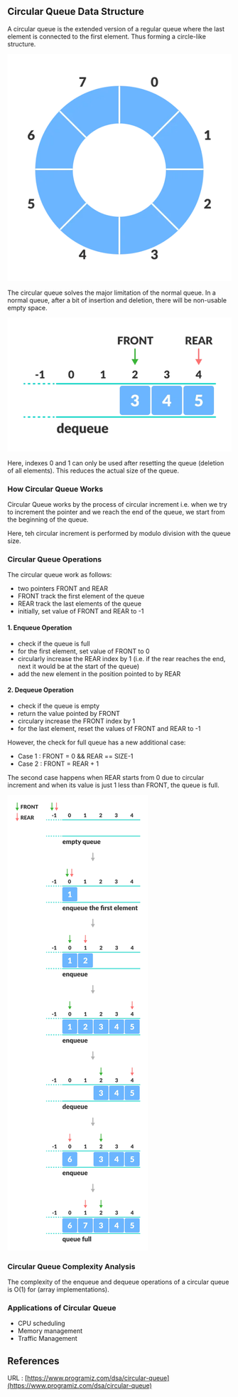 ## Circular Queue Data Structure


A circular queue is the extended version of a regular queue where the last element is connected to the first element. Thus forming a circle-like structure.


<img src='./public/circular-increment.webp'/>


The circular queue solves the major limitation of the normal queue. In a normal queue, after a bit of insertion and deletion, there will be non-usable empty space.


<img src='./public/why-circular-queue.webp'/>


Here, indexes 0 and 1 can only be used after resetting the queue (deletion of all elements).
This reduces the actual size of the queue.


### How Circular Queue Works


Circular Queue works by the process of circular increment i.e. when we try to increment the pointer and we reach the end of the queue, we start from the beginning of the queue.

Here, teh circular increment is performed by modulo division with the queue size. 


### Circular Queue Operations


The circular queue work as follows:

- two pointers FRONT and REAR
- FRONT track the first element of the queue
- REAR track the last elements of the queue
- initially, set value of FRONT and REAR to -1


#### 1. Enqueue Operation

- check if the queue is full
- for the first element, set value of FRONT to 0
- circularly increase the REAR index by 1 (i.e. if the rear reaches the end, next it would be at the start of the queue)
- add the new element in the position pointed to by REAR


#### 2. Dequeue Operation

- check if the queue is empty
- return the value pointed by FRONT
- circulary increase the FRONT index by 1
- for the last element, reset the values of FRONT and REAR to -1

However, the check for full queue has a new additional case:

- Case 1 : FRONT = 0 && REAR == SIZE-1
- Case 2 : FRONT = REAR + 1

The second case happens when REAR starts from 0 due to circular increment and when its value is just 1 less than FRONT, the queue is full.


<img src='./public/circular-queue-program.webp'>


### Circular Queue Complexity Analysis

The complexity of the enqueue and dequeue operations of a circular queue is O(1) for (array implementations).


### Applications of Circular Queue

- CPU scheduling
- Memory management
- Traffic Management




## References
URL : [https://www.programiz.com/dsa/circular-queue](https://www.programiz.com/dsa/circular-queue)